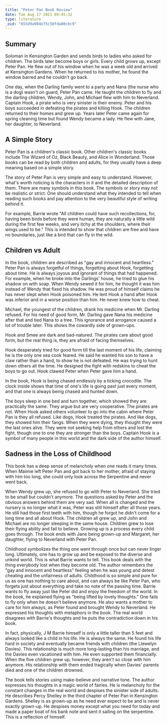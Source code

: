 ```yaml
---
title: "Peter Pan Book Review"
date: Tue Aug 17 2021 09:45:32
type: literature
_oid: "655d9a984e75c50fda80cbc9"
---
```

## Summary

Soloman in Kensington Garden and sends birds to ladies who asked for
children. The birds later become boys or girls. Every child grows up,
except Peter Pan. He flew out of his window when he was a week old and
arrived at Kensington Gardens. When he returned to his mother, he found
the window barred and he couldn't go back.

One day, when the Darling family went to a party and Nana (the nurse who
is a dog) wasn't on guard, Peter Pan came. He taught the children to fly
and the darling children, Wendy, John, and Michael flew with him to
Neverland. Captain Hook, a pirate who is very sinister is their enemy.
Peter and his boys succeeded in defeating the pirates and killing Hook.
The children returned to their homes and grew up. Years later Peter came
again for spring cleaning time but found Wendy became a lady. He flew
with Jane, her daughter, to Neverland.

## A Simple Story

Peter Pan is a children's classic book. Other children's classic books
include The Wizard of Oz, Black Beauty, and Alice in Wonderland. Those
books can be read by both children and adults, for they usually have a
deep meaning based on a simple story.

The story of Peter Pan is very simple and easy to understand. However,
what's worth noticing is the characters in it and the detailed
description of them. There are many symbols in this book. The symbols or
story may not be realistic or strict. One should understand what they
intended to tell when reading such books and pay attention to the very
beautiful style of writing behind it.

For example, Barrie wrote "All children could have such recollections,
for, having been birds before they were human, they are naturally a
little wild during the first few weeks, and very itchy at the shoulders,
where their wings used to be." This is intended to show that children
are free and have no boundaries, just like a bird that can fly in the
wild.

## Children vs Adult

In the book, children are described as "gay and innocent and heartless."
Peter Pan is always forgetful of things, forgetting about Hook,
forgetting about time. He is always joyous and ignorant of things that
had happened. For example, when he broke into the Darlings' house, he
tried to glue his shadow on with soap. When Wendy sewed it for him, he
thought it was him instead of Wendy that fixed his shadow. He was proud
of himself claims he has never slept when Hook poisoned him. He lent
Hook a hand after Hook was inferior and in a worse position than him. He
never knew how to cheat.

Michael, the youngest of the children, drank his medicine when
Mr. Darling refused. For his need of good form, Mr. Darling gave Nana
his medicine after that and tied Nana to a tree. This ignorance and
arrogance caused a lot of trouble later. This shows the cowardly side of
grown-ups.

Hook and Smee are dark and bad-natured. The pirates care about good
form, but the real thing is, they are afraid of facing themselves.

Hook desperately tried for good form till the last moment of his life,
claiming he is the only one sea cook feared. He said he wanted his son
to have a claw rather than a hand, to show he is not defeated. He was
trying to hunt down others all the time. He designed the fight with
redskins to cheat the boys to go out. Hook clawed Peter when Peter gave
him a hand.

In the book, Hook is being chased endlessly by a ticking crocodile. The
clock inside shows that time of one's life is going past just every
moment, and that one is always being chased and hunted down.

The boys sleep in one bed and turn together, which showed they are
practically the same. They argue but are very cooperative. The pirates
are not. When Hook asked others volunteer to go into the cabin where
Peter Pan is they all refused. Like dogs, Hook treated the pirates. And
like dogs, they showed him their fangs. When they were dying, they
thought they were the last ones alive. They were not seeking help from
others and lost the fight, though one to one they are stronger than the
boys. Captain Hook is a symbol of many people in this world and the dark
side of the author himself.

## Sadness in the Loss of Childhood

This book has a deep sense of melancholy when one reads it many times.
When Maimie left Peter Pan and got back to her mother, afraid of staying
with him too long, she could only look across the Serpentine and never
went back.

When Wendy grew up, she refused to go with Peter to Neverland. She tried
to be small but couldn't anymore. The questions asked by Peter and the
obvious answers behind them are very sad. When all is changed and the
nursery is no longer what it was, Peter was still himself after all
those years. He still had those first teeth with him, though he forgot
he didn't come for a long time and all about Hook. The children all grew
up, and John and Michael are no longer sleeping in the same house.
Children grew to lose their flying ability and fail to believe. Growing
up is a process every child goes through. The book ends with Jane being
grown-up and Margaret, her daughter, flying to Neverland with Peter Pan.

Childhood symbolizes the thing one went through once but can never
linger long. Ultimately, one has to grow up and be exposed to the
diverse and unkind world. This is what Barrie wants to tell. This book
deals with the thing everybody lost when they become old. The author
remembers the "gay and innocent and heartless" feeling when he was young
and detest cheating and the unfairness of adults. Childhood is so simple
and pure for us as one has nothing to care about, and can always be like
Peter Pan, who forgets just about everything and take no note of the
passing time. Barrie wants to fly away just like Peter did and enjoy the
freedom of the world. In the book, he explained flying as "being lifted
by lovely thoughts." One fails to fly only when he doesn't believe
anymore. He also wants a mother to care for him always, as Peter found
and brought Wendy to Neverland. He expressed his thoughts with metaphors
in the book. The real world disagrees with Barrie's thoughts and he puts
the contradiction down in his book.

In fact, physically, J M Barrie himself is only a little taller than 5
feet and always looked like a child in his life. He is always the same.
He found his life hard in society and eventually became friends with
children (the Llewelyn Davies). This relationship is much more
long-lasting than his marriage, and the Davies even vacationed with him.
He even supported them financially. When the five children grew up,
however, they aren't so close with him anymore. His relationship with
them ended tragically when Davies' parents died and one of the children
drowned.

The book tells stories using make-believe and narrative tone. The author
expresses his thoughts in a magic world of fairies. He is melancholy for
the constant changes in the real world and despises the sinister side of
adults. He describes Percy Shelley in the third chapter of Peter Pan in
Kensington Gardens. Shelley is as grown-up as he need ever expect to be
and is never exactly grown-up. He despises money except what you need
for today and made a paper boat of his bank note and sent it sailing on
the serpentine. This is a reflection of himself.
